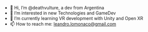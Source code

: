 - 👋 Hi, I’m @deathvulture, a dev from Argentina
- 👀 I’m interested in new Technologies and GameDev
- 🌱 I’m currently learning VR development with Unity and Open XR
- 📫 How to reach me: leandro.lomonaco@gmail.com


